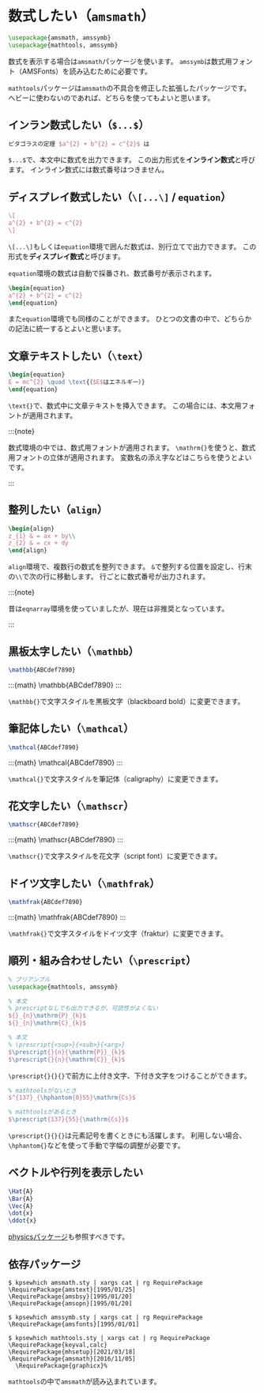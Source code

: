 # 数式したい（`amsmath`）

```latex
\usepackage{amsmath, amssymb}
\usepackage{mathtools, amssymb}
```

数式を表示する場合は`amsmath`パッケージを使います。
`amssymb`は数式用フォント（AMSFonts）を読み込むために必要です。

`mathtools`パッケージは`amsmath`の不具合を修正した拡張したパッケージです。
ヘビーに使わないのであれば、どちらを使ってもよいと思います。

## インラン数式したい（`$...$`）

```latex
ピタゴラスの定理 $a^{2} + b^{2} = c^{2}$ は
```

`$...$`で、本文中に数式を出力できます。
この出力形式を**インライン数式**と呼びます。
インライン数式には数式番号はつきません。

## ディスプレイ数式したい（`\[...\]` / `equation`）

```latex
\[
a^{2} + b^{2} = c^{2}
\]
```

`\[...\]`もしくは`equation`環境で囲んだ数式は、別行立てで出力できます。
この形式を**ディスプレイ数式**と呼びます。

`equation`環境の数式は自動で採番され、数式番号が表示されます。

```latex
\begin{equation}
a^{2} + b^{2} = c^{2}
\end{equation}
```

また`equation`環境でも同様のことができます。
ひとつの文書の中で、どちらかの記法に統一するとよいと思います。

## 文章テキストしたい（`\text`）

```latex
\begin{equation}
E = mc^{2} \quad \text{（$E$はエネルギー）}
\end{equation}
```

`\text{}`で、数式中に文章テキストを挿入できます。
この場合には、本文用フォントが適用されます。

:::{note}

数式環境の中では、数式用フォントが適用されます。
`\mathrm{}`を使うと、数式用フォントの立体が適用されます。
変数名の添え字などはこちらを使うとよいです。

:::

## 整列したい（`align`）

```latex
\begin{align}
z_{1} & = ax + by\\
z_{2} & = cx + dy
\end{align}
```

`align`環境で、複数行の数式を整列できます。
`&`で整列する位置を設定し、行末の`\\`で次の行に移動します。
行ごとに数式番号が出力されます。

:::{note}

昔は`eqnarray`環境を使っていましたが、現在は非推奨となっています。

:::

## 黒板太字したい（`\mathbb`）

```latex
\mathbb{ABCdef7890}
```

:::{math}
\mathbb{ABCdef7890}
:::

`\mathbb{}`で文字スタイルを黒板文字（blackboard bold）に変更できます。

## 筆記体したい（`\mathcal`）

```latex
\mathcal{ABCdef7890}
```

:::{math}
\mathcal{ABCdef7890}
:::

`\mathcal{}`で文字スタイルを筆記体（caligraphy）に変更できます。

## 花文字したい（`\mathscr`）

```latex
\mathscr{ABCdef7890}
```

:::{math}
\mathscr{ABCdef7890}
:::

`\mathscr{}`で文字スタイルを花文字（script font）に変更できます。

## ドイツ文字したい（`\mathfrak`）

```latex
\mathfrak{ABCdef7890}
```

:::{math}
\mathfrak{ABCdef7890}
:::

`\mathfrak{}`で文字スタイルをドイツ文字（fraktur）に変更できます。

## 順列・組み合わせしたい（`\prescript`）

```latex
% プリアンブル
\usepackage{mathtools, amssymb}

% 本文
% prescriptなしでも出力できるが、可読性がよくない
${}_{n}\mathrm{P}_{k}$
${}_{n}\mathrm{C}_{k}$

% 本文
% \prescript{<sup>}{<sub>}{<arg>}
$\prescript{}{n}{\mathrm{P}}_{k}$
$\prescript{}{n}{\mathrm{C}}_{k}$
```

`\prescript{}{}{}`で前方に上付き文字、下付き文字をつけることができます。

```latex
% mathtoolsがないとき
$^{137}_{\hphantom{0}55}\mathrm{Cs}$

% mathtoolsがあるとき
$\prescript{137}{55}{\mathrm{Cs}}$
```

`\prescript{}{}{}`は元素記号を書くときにも活躍します。
利用しない場合、`\hphantom{}`などを使って手動で字幅の調整が必要です。

## ベクトルや行列を表示したい

```latex
\Hat{A}
\Bar{A}
\Vec{A}
\dot{x}
\ddot{x}
```

[physicsパッケージ](./latex-physics.md)も参照すべきです。

## 依存パッケージ

```console
$ kpsewhich amsmath.sty | xargs cat | rg RequirePackage
\RequirePackage{amstext}[1995/01/25]
\RequirePackage{amsbsy}[1995/01/20]
\RequirePackage{amsopn}[1995/01/20]
```

```console
$ kpsewhich amssymb.sty | xargs cat | rg RequirePackage
\RequirePackage{amsfonts}[1995/01/01]
```

```console
$ kpsewhich mathtools.sty | xargs cat | rg RequirePackage
\RequirePackage{keyval,calc}
\RequirePackage{mhsetup}[2021/03/18]
\RequirePackage{amsmath}[2016/11/05]
  \RequirePackage{graphicx}%
```

`mathtools`の中で`amsmath`が読み込まれています。
